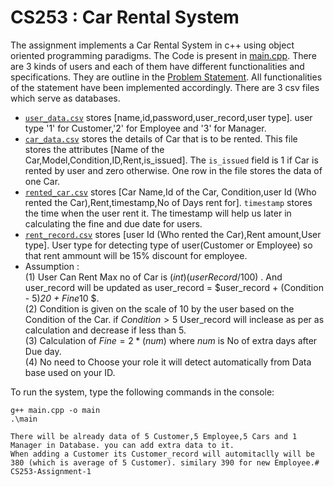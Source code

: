 # CS253 : Car Rental System

The assignment implements a Car Rental System in c++ using object oriented programming paradigms. The Code is present in [main.cpp](main.cpp). There are 3 kinds of users and each of them have different functionalities and specifications. They are outline in the [Problem Statement](Problem_statement.pdf). All functionalities of the statement have been implemented accordingly. There are 3 csv files which serve as databases.
+ [`user_data.csv`](user_data.csv) stores [name,id,password,user_record,user type]. user type '1' for Customer,'2' for Employee and '3' for Manager.
+ [`car_data.csv`](car_data.csv) stores the details of Car that is to be rented. This file stores the attributes [Name of the Car,Model,Condition,ID,Rent,is_issued]. The `is_issued` field is 1 if Car is rented by user and zero otherwise. One row in the file stores the data of one Car.
+ [`rented_car.csv`](rented_car.csv) stores [Car Name,Id of the Car, Condition,user Id (Who rented the Car),Rent,timestamp,No of Days rent for].  `timestamp` stores the time when the user rent it. The timestamp will help us later in calculating the fine and due date for users.
+ [`rent_record.csv`](rent_record.csv) stores [user Id (Who rented the Car),Rent amount,User type]. User type for detecting type of user(Customer or Employee) so that rent ammount will be 15% discount for employee.
+ Assumption : <br>
(1) User Can Rent Max no of Car is $(int)(userRecord/100)$ . And user_record will be updated as user_record = $user_record + (Condition - 5)*20 + Fine*10 $. <br>
(2) Condition is given on the scale of 10 by the user based on the Condition of the Car. if $Condition >5$ User_record will inclease as per as calculation and decrease if less than 5.<br>
(3) Calculation of $Fine = 2*(num)$ where $num$ is No of extra days after Due day.<br>
(4) No need to Choose your role it will detect automatically from Data base used on your ID.





To run the system, type the following commands in the console:
``` 
g++ main.cpp -o main
.\main

There will be already data of 5 Customer,5 Employee,5 Cars and 1 Manager in Database. you can add extra data to it.
When adding a Customer its Customer_record will automitaclly will be 380 (which is average of 5 Customer). similary 390 for new Employee.#   C S 2 5 3 - A s s i g n m e n t - 1  
 
